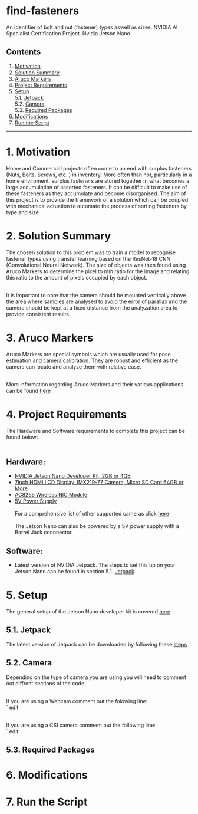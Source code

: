 # find-fasteners
An identifier of bolt and nut (fastener) types aswell as sizes. NVIDIA AI Specialist Certification Project. Nvidia Jetson Nano.
## Contents
1. [Motivation](#1-motivation)
2. [Solution Summary](#2-solution-summary)
3. [Aruco Markers](#3-aruco-markers)
4. [Project Requirements](#4-project-requirements)
5. [Setup](#5-setup)<br>
  5.1. [Jetpack](#51-jetpack)<br>
  5.2. [Camera](#52-camera)<br>
  5.3. [Required Packages](#53-required-packages)<br>
6. [Modifications](#6-modifications)
7. [Run the Script](#7-run-the-script)
<hr>

# 1. Motivation

Home and Commercial projects often come to an end with surplus fasteners (Nuts, Bolts, Screws, etc..) in inventory. More often than not, particularly in a home enviroment, surplus fasteners are stored together in what becomes a large accumulation of assorted fasteners. It can be difficult to make use of these fasteners as they accumulate and become disorganised. The aim of this project is to provide the framework of a solution which can be coupled with mechanical actuation to automate the process of sorting fasteners by type and size.

# 2. Solution Summary

The chosen solution to this problem was to train a model to recognise fastener types using transfer learning based on the ResNet-18 CNN (Convolutional Neural Network). The size of objects was then found using Aruco Markers to determine the pixel to mm ratio for the image and relating this ratio to the amount of pixels occupied by each object. <br> <br>

It is important to note that the camera should be mounted vertically above the area where samples are analysed to avoid the error of parallax and the camera should be kept at a fixed distance from the analyzation area to provide consistent results.

# 3. Aruco Markers

Aruco Markers are special symbols which are usually used for pose estimation and camera calibration. They are robust and efficient as the camera can locate and analyze them with relative ease. <br> <br>

More information regarding Aruco Markers and their various applications can be found [here](https://docs.opencv.org/4.x/d9/d6d/tutorial_table_of_content_aruco.html)

# 4. Project Requirements

The Hardware and Software requirements to complete this project can be found below: <br> <br>
## Hardware:<br>
* [NVIDIA Jetson Nano Developer Kit, 2GB or 4GB](https://developer.nvidia.com/embedded/jetson-nano-developer-kit)
* [7inch HDMI LCD Display, IMX219-77 Camera, Micro SD Card 64GB or More](https://www.amazon.com/Developer-Accessories-Powerful-Development-XYGStudy/dp/B08629Y5JR/ref=sr_1_1_sspa?dchild=1&keywords=nvidia%2Bjetson%2Bnano%2Bdisplay&qid=1606178640&sr=8-1-spons&spLa=ZW5jcnlwdGVkUXVhbGlmaWVyPUEzTkZDV1A2REZGVVhPJmVuY3J5cHRlZElkPUExMDM4NDgyMkdTS1dWSkNXWks0WSZlbmNyeXB0ZWRBZElkPUEwMzk0NjI2MzlVVUlZUzVFQkxVUCZ3aWRnZXROYW1lPXNwX2F0ZiZhY3Rpb249Y2xpY2tSZWRpcmVjdCZkb05vdExvZ0NsaWNrPXRydWU&th=1)
* [AC8265 Wireless NIC Module](https://www.amazon.com/Wireless-AC8265-Wireless-Developer-Support-Bluetooth/dp/B07V9B5C6M/ref=pd_day0fbt_img_1/130-9141069-3820329?pd_rd_w=Icn1h&pf_rd_p=bcb8482a-3db5-4b0b-9f15-b86e24acdb00&pf_rd_r=A4ZYHQHC7F6DSBTK2D52&pd_rd_r=7c30cc4d-383b-432a-8a7f-1a4192f57d70&pd_rd_wg=uGeVN&pd_rd_i=B07V9B5C6M&psc=1)
* [5V Power Supply](https://www.amazon.com/gp/product/B07TYQRXTK/ref=ppx_yo_dt_b_asin_title_o02_s00?ie=UTF8&psc=1)<br> <br>
For a comprehensive list of other supported cameras click [here](https://developer.nvidia.com/embedded/jetson-partner-supported-cameras?t1_max-resolution=4K)<br> <br>
The Jetson Nano can also be powered by a 5V power supply with a Barrel Jack connnector.

## Software:<br>
* Latest version of NVIDIA Jetpack. The steps to set this up on your Jetson Nano can be found in section 5.1. [Jetpack](51-jetpack).

# 5. Setup

The general setup of the Jetson Nano developer kit is covered [here](https://developer.nvidia.com/embedded/learn/get-started-jetson-nano-devkit)

## 5.1. Jetpack

The latest version of Jetpack can be downloaded by following these [steps](https://developer.nvidia.com/embedded/learn/get-started-jetson-nano-devkit#write)

## 5.2. Camera

Depending on the type of camera you are using you will need to comment out diffrent sections of the code.<br> <br>

If you are using a Webcam comment out the folowing line:<br>
` edit <br> <br>

If you are using a CSI camera comment out the following line:<br>
` edit

## 5.3. Required Packages



# 6. Modifications



# 7. Run the Script



